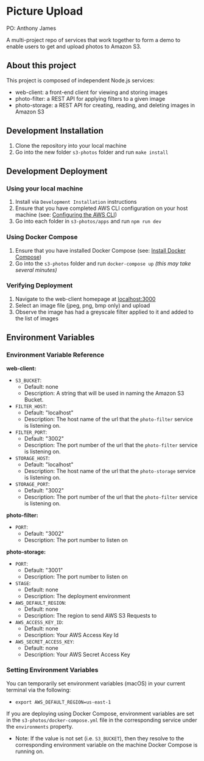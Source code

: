 
Picture Upload
===================

PO: Anthony James

A multi-project repo of services that work together to form a demo to enable users to get and upload photos to Amazon S3.

## About this project
This project is composed of independent Node.js services:
- web-client: a front-end client for viewing and storing images
- photo-filter: a REST API for applying filters to a given image
- photo-storage: a REST API for creating, reading, and deleting images in Amazon S3


## Development Installation
1. Clone the repository into your local machine
1. Go into the new folder `s3-photos` folder and run `make install`

## Development Deployment

### Using your local machine
1. Install via `Development Installation` instructions
1. Ensure that you have completed AWS CLI configuration on your host machine (see: [Configuring the AWS CLI](http://docs.aws.amazon.com/cli/latest/userguide/cli-chap-getting-started.html))
1. Go into each folder in `s3-photos/apps` and run `npm run dev`

### Using Docker Compose
1. Ensure that you have installed Docker Compose (see: [Install Docker Compose](https://docs.docker.com/compose/install/))
1. Go into the `s3-photos` folder and run `docker-compose up` _(this may take several minutes)_

### Verifying Deployment
1. Navigate to the web-client homepage at [localhost:3000](localhost:3000)
2. Select an image file (jpeg, png, bmp only) and upload
3. Observe the image has had a greyscale filter applied to it and added to the list of images

## Environment Variables
### Environment Variable Reference

**web-client:**
- `S3_BUCKET`:
  - Default: none
  - Description: A string that will be used in naming the Amazon S3 Bucket.
- `FILTER_HOST`:
  - Default: "localhost"
  - Description: The host name of the url that the `photo-filter` service is listening on.
- `FILTER_PORT`:
  - Default: "3002"
  - Description: The port number of the url that the `photo-filter` service is listening on.
- `STORAGE_HOST`:
  - Default: "localhost"
  - Description: The host name of the url that the `photo-storage` service is listening on.
- `STORAGE_PORT`:
  - Default: "3002"
  - Description: The port number of the url that the `photo-filter` service is listening on.

**photo-filter:**
- `PORT`:
  - Default: "3002"
  - Description: The port number to listen on

**photo-storage:**
- `PORT`:
  - Default: "3001"
  - Description: The port number to listen on
- `STAGE`:
  - Default: none
  - Description: The deployment environment
- `AWS_DEFAULT_REGION`:
  - Default: none
  - Description: The region to send AWS S3 Requests to
- `AWS_ACCESS_KEY_ID`:
  - Default: none
  - Description: Your AWS Access Key Id
- `AWS_SECRET_ACCESS_KEY`:
  - Default: none
  - Description: Your AWS Secret Access Key

### Setting Environment Variables
You can temporarily set environment variables (macOS) in your current terminal via the following:
- `export AWS_DEFAULT_REGION=us-east-1`

If you are deploying using Docker Compose, environment variables are set in the `s3-photos/docker-compose.yml` file in the corresponding service under the `environments` property.
- Note: If the value is not set (i.e. `S3_BUCKET`), then they resolve to the corresponding environment variable on the machine Docker Compose is running on.